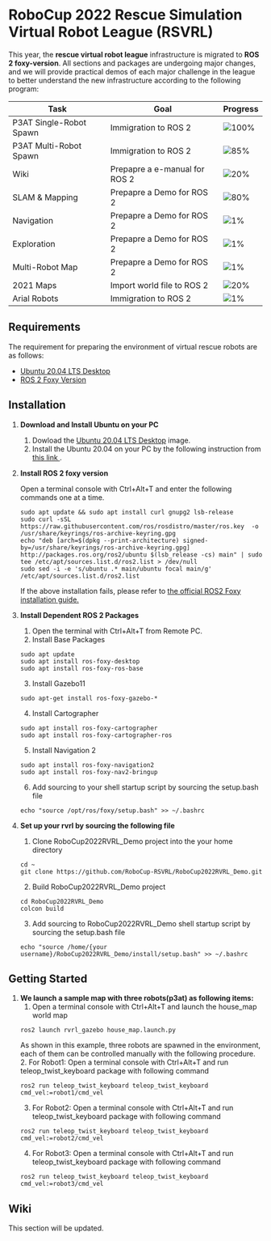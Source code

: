 # RoboCup 2022 Rescue Simulation Virtual Robot League (RSVRL)

This year, the  <strong>rescue virtual robot league</strong> infrastructure is migrated to <strong>ROS 2 foxy-version</strong>. All sections and packages are undergoing major changes, and we will provide practical demos of each major challenge in the league to better understand the new infrastructure according to the following program:


| Task                    | Goal                         | Progress                                               | 
|---                      | ---------------              | ---------------                                        |
|P3AT Single-Robot Spawn  |Immigration to ROS 2          |   ![100%](https://progress-bar.dev/100?title=completed)|
|P3AT Multi-Robot Spawn   |Immigration to ROS 2          |   ![85%](https://progress-bar.dev/85?title=progress)   |
|Wiki                     |Prepapre a e-manual for ROS 2 |   ![20%](https://progress-bar.dev/20?title=progress)   |
|SLAM & Mapping           |Prepapre a Demo for ROS 2     |   ![80%](https://progress-bar.dev/80?title=progress)   |
|Navigation               |Prepapre a Demo for ROS 2     |   ![1%](https://progress-bar.dev/1?title=progress)     |
|Exploration              |Prepapre a Demo for ROS 2     |   ![1%](https://progress-bar.dev/1?title=progress)     |
|Multi-Robot Map          |Prepapre a Demo for ROS 2     |   ![1%](https://progress-bar.dev/1?title=progress)     |
|2021 Maps                |Import world file to ROS 2    |   ![20%](https://progress-bar.dev/20?title=progress)   |
|Arial Robots             |Immigration to ROS 2          |   ![1%](https://progress-bar.dev/1?title=progress)     |


## Requirements
The requirement for preparing the environment of virtual rescue robots are as follows:
- [Ubuntu 20.04 LTS Desktop](https://releases.ubuntu.com/20.04/)
- [ROS 2 Foxy Version](https://docs.ros.org/en/foxy/index.html)

## Installation
1. <strong> Download and Install Ubuntu on your PC </strong>
    1. Dowload the [Ubuntu 20.04 LTS Desktop](https://releases.ubuntu.com/20.04/) image.
    2. Install the Ubuntu 20.04 on your PC by the following instruction from [ this link ](https://ubuntu.com/tutorials/install-ubuntu-desktop#1-overview).

2. <strong> Install ROS 2 foxy version</strong> 
    
    Open a terminal console with Ctrl+Alt+T and enter the following commands one at a time. 
    ```
    sudo apt update && sudo apt install curl gnupg2 lsb-release
    sudo curl -sSL https://raw.githubusercontent.com/ros/rosdistro/master/ros.key  -o /usr/share/keyrings/ros-archive-keyring.gpg
    echo "deb [arch=$(dpkg --print-architecture) signed-by=/usr/share/keyrings/ros-archive-keyring.gpg] http://packages.ros.org/ros2/ubuntu $(lsb_release -cs) main" | sudo tee /etc/apt/sources.list.d/ros2.list > /dev/null
    sudo sed -i -e 's/ubuntu .* main/ubuntu focal main/g' /etc/apt/sources.list.d/ros2.list
    ```
    If the above installation fails, please refer to 
    [the official ROS2 Foxy installation guide.](https://index.ros.org/doc/ros2/Installation/Foxy/Linux-Install-Debians/)

3. <strong> Install Dependent ROS 2 Packages </strong>
    1. Open the terminal with Ctrl+Alt+T from Remote PC.
    2. Install Base Packages
    ```
    sudo apt update
    sudo apt install ros-foxy-desktop
    sudo apt install ros-foxy-ros-base
    ```
    3. Install Gazebo11
    ```
    sudo apt-get install ros-foxy-gazebo-*
    ```
    4. Install Cartographer
    ```
    sudo apt install ros-foxy-cartographer
    sudo apt install ros-foxy-cartographer-ros
    ```
    5. Install Navigation 2
    ```
    sudo apt install ros-foxy-navigation2
    sudo apt install ros-foxy-nav2-bringup
    ```
    6. Add sourcing to your shell startup script by sourcing the setup.bash file 
    ```
    echo "source /opt/ros/foxy/setup.bash" >> ~/.bashrc
    ```

4. <strong> Set up your rvrl by sourcing the following file </strong>
    1. Clone RoboCup2022RVRL_Demo project into the your home directory
    ```
    cd ~
    git clone https://github.com/RoboCup-RSVRL/RoboCup2022RVRL_Demo.git
    ```
    2. Build RoboCup2022RVRL_Demo project
    ```
    cd RoboCup2022RVRL_Demo
    colcon build
    ```
    3. Add sourcing to RoboCup2022RVRL_Demo shell startup script by sourcing the setup.bash file 
    ```
    echo "source /home/{your username}/RoboCup2022RVRL_Demo/install/setup.bash" >> ~/.bashrc
    ```
    
## Getting Started
1. <strong> We launch a sample map with three robots(p3at) as following items: </strong>
    1. Open a terminal console with Ctrl+Alt+T and launch the house_map world map
    ```
    ros2 launch rvrl_gazebo house_map.launch.py
    ```
    As shown in this example, three robots are spawned in the environment, each of them can be controlled manually with the following procedure.
    2. For Robot1: Open a terminal console with Ctrl+Alt+T and run teleop_twist_keyboard package with following command
    ```
    ros2 run teleop_twist_keyboard teleop_twist_keyboard cmd_vel:=robot1/cmd_vel
    ```
    3. For Robot2: Open a terminal console with Ctrl+Alt+T and run teleop_twist_keyboard package with following command 
    ```
    ros2 run teleop_twist_keyboard teleop_twist_keyboard cmd_vel:=robot2/cmd_vel
    ```
    4. For Robot3: Open a terminal console with Ctrl+Alt+T and run teleop_twist_keyboard package with following command
    ```
    ros2 run teleop_twist_keyboard teleop_twist_keyboard cmd_vel:=robot3/cmd_vel
    ```


## Wiki
This section will be updated.


